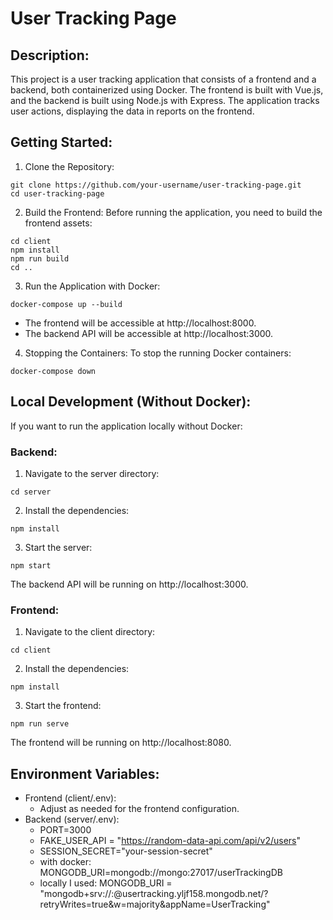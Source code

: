 # User Tracking Page
## Description:
This project is a user tracking application that consists of a frontend and a backend, both containerized using Docker. 
The frontend is built with Vue.js, and the backend is built using Node.js with Express. The application tracks user actions, displaying the data in reports on the frontend.

## Getting Started:
1. Clone the Repository:
```
git clone https://github.com/your-username/user-tracking-page.git
cd user-tracking-page
```

2. Build the Frontend:
Before running the application, you need to build the frontend assets:
```
cd client
npm install
npm run build
cd ..
```

3. Run the Application with Docker:
```
docker-compose up --build
```
- The frontend will be accessible at http://localhost:8000.
- The backend API will be accessible at http://localhost:3000.

4. Stopping the Containers:
To stop the running Docker containers:
```
docker-compose down

```

## Local Development (Without Docker):
If you want to run the application locally without Docker:

### Backend:

1. Navigate to the server directory:
```
cd server

```

2. Install the dependencies:
```
npm install
```


3. Start the server:
```
npm start
```
The backend API will be running on http://localhost:3000.

### Frontend:
1. Navigate to the client directory:
```
cd client
```

2. Install the dependencies:
```
npm install
```

3. Start the frontend:
```
npm run serve
```
The frontend will be running on http://localhost:8080.

## Environment Variables:
- Frontend (client/.env):
  - Adjust as needed for the frontend configuration.
- Backend (server/.env):
  - PORT=3000
  - FAKE_USER_API = "https://random-data-api.com/api/v2/users"
  - SESSION_SECRET="your-session-secret"
  - with docker: MONGODB_URI=mongodb://mongo:27017/userTrackingDB
  - locally I used: 
    MONGODB_URI = "mongodb+srv://<user>:<password>@usertracking.yljf158.mongodb.net/?retryWrites=true&w=majority&appName=UserTracking"




